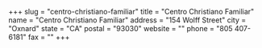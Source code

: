 +++
slug = "centro-christiano-familiar"
title = "Centro Christiano Familiar"
name = "Centro Christiano Familiar"
address = "154 Wolff Street"
city = "Oxnard"
state = "CA"
postal = "93030"
website = ""
phone = "805 407-6181"
fax = ""
+++
